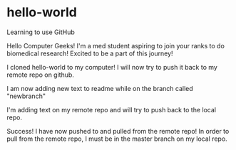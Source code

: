 # hello-world
Learning to use GitHub

Hello Computer Geeks! I'm a med student aspiring to join your ranks to do biomedical research! Excited to be a part of this journey!

I cloned hello-world to my computer! I will now try to push it back to my remote repo on github.

I am now adding new text to readme while on the branch called "newbranch"

I'm adding text on my remote repo and will try to push back to the local repo.

Success! I have now pushed to and pulled from the remote repo! In order to pull from the remote repo, I must be in the master branch on my local repo.